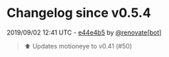 # Changelog since v0.5.4

2019/09/02 12:41 UTC - [e44e4b5](https://github.com/hassio-addons/addon-motioneye/commit/e44e4b50a08bf3a9724632fa5791e1b4c33991f1) by [@renovate[bot]](https://github.com/apps/renovate)
> :arrow_up: Updates motioneye to v0.41 (#50) 

